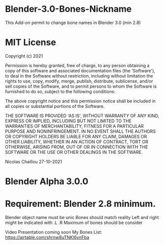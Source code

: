 # Blender-3.0-Bones-Nickname
This Add-on permit to change bone names in Blender 3.0 (min 2.8)

# MIT License

 Copyright (c) 2021

 Permission is hereby granted, free of charge, to any person obtaining a copy
 of this software and associated documentation files (the 'Software'), to deal
 in the Software without restriction, including without limitation the rights
 to use, copy, modify, merge, publish, distribute, sublicense, and/or sell
 copies of the Software, and to permit persons to whom the Software is
 furnished to do so, subject to the following conditions:

The above copyright notice and this permission notice shall be included in
all copies or substantial portions of the Software.

THE SOFTWARE IS PROVIDED 'AS IS', WITHOUT WARRANTY OF ANY KIND, EXPRESS OR IMPLIED, INCLUDING BUT NOT LIMITED TO THE WARRANTIES OF MERCHANTABILITY, FITNESS FOR A PARTICULAR PURPOSE AND NONINFRINGEMENT. IN NO EVENT SHALL THE AUTHORS OR COPYRIGHT HOLDERS BE LIABLE FOR ANY CLAIM, DAMAGES OR OTHER LIABILITY, WHETHER IN AN ACTION OF CONTRACT, TORT OR OTHERWISE, ARISING FROM, OUT OF OR IN CONNECTION WITH THE SOFTWARE OR THE USE OR OTHER DEALINGS IN THE SOFTWARE.

Nicolas Chaillou 27-10-2021
#	Blender Alpha 3.0.0


# Requirement: Blender 2.8 minimum.
Blender object name must be unic
Bones should match reality
Left and right might be indicated with .L .R
Maximum of bones should be consider

Video Presentation coming soon
My Bones List:
https://airtable.com/shrnw8uTNKl6vnFba
